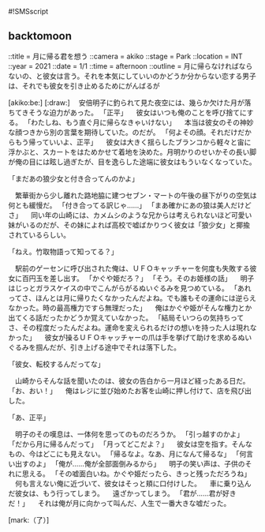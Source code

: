 #!SMSscript

## backtomoon

::title = 月に帰る君を想う
::camera = akiko
::stage = Park
::location = INT
::year = 2021
::date = 1/1
::time = afternoon
::outline = 月に帰らなければならないの、と彼女は言う。それを本気にしていいのかどうか分からない恋する男子は、それでも彼女を引き止めるためにがんばるが

[akiko:be:]
[:draw:]
　安倍明子に釣られて見た夜空には、幾らか欠けた月が落ちてきそうな迫力があった。
「正平」
　彼女はいつも俺のことを呼び捨てにする。
「わたしね、もう直ぐ月に帰らなきゃいけない」
　本当は彼女のその神妙な顔つきから別の言葉を期待していた。のだが。
「何よその顔。それだけだからもう帰っていいよ、正平」
　彼女は大きく揺らしたブランコから軽々と宙に浮かぶと、スカートをはためかせて着地を決めた。月明かりのせいかその長い脚が俺の目には眩し過ぎたが、目を逸らした途端に彼女はもういなくなっていた。

「まだあの狼少女と付き合ってんのかよ」

　繁華街から少し離れた路地脇に建つセブン・マートの午後の昼下がりの空気は何とも緩慢だ。
「付き合ってる訳じゃ……」
「まあ確かにあの狼は美人だけどさ」
　同い年の山崎には、カメムシのような兄からは考えられないほど可愛い妹がいるのだが、その妹によれば高校で嘘ばかりつく彼女は「狼少女」と揶揄されているらしい。

「ねえ。竹取物語って知ってる？」

　駅前のゲーセンに呼び出された俺は、ＵＦＯキャッチャーを何度も失敗する彼女に百円玉を差し出す。
「かぐや姫だろ？」
「そう。そのお姫様の話」
　明子はじっとガラスケイスの中でこんがらがるぬいぐるみを見つめている。
「あれってさ、ほんとは月に帰りたくなかったんだよね。でも誰もその運命には逆らえなかった。時の最高権力ですら無理だった」
　俺はかぐや姫がそんな権力とか出てくる話だったかどうか覚えていなかった。
「結局そいつらの気持ちってさ、その程度だったんだよね。運命を変えられるだけの想いを持った人は現れなかった」
　彼女が操るＵＦＯキャッチャーの爪は手を挙げて助けを求めるぬいぐるみを掴んだが、引き上げる途中でそれは落下した。

「彼女、転校するんだってな」

　山崎からそんな話を聞いたのは、彼女の告白から一月ほど経ったある日だ。
「お、おい！」
　俺はレジに並び始めたお客を山崎に押し付けて、店を飛び出した。

「あ、正平」

　明子のその嘆息は、一体何を思ってのものだろうか。
「引っ越すのかよ」
「だから月に帰るんだって」
「月ってどこだよ？」
　彼女は空を指す。そんなもの、今はどこにも見えない。
「帰るなよ。なあ、月になんて帰るな」
「何言い出すのよ」
「俺が……俺が全部面倒みるから」
　明子の笑い声は、子供のそれに思える。
「その嘘面白いね。かぐや姫だったら、きっと残っただろうね」
　何も言えない俺に近づいて、彼女はそっと頬に口付けした。
　車に乗り込んだ彼女は、もう行ってしまう。
　遠ざかってしまう。
「君が……君が好きだ！」
　それは俺が月に向かって叫んだ、人生で一番大きな嘘だった。

[mark:（了）]
